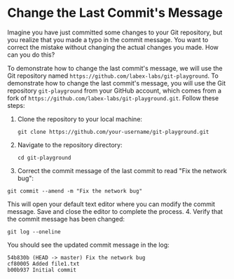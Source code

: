 # Change the Last Commit's Message

Imagine you have just committed some changes to your Git repository, but you realize that you made a typo in the commit message. You want to correct the mistake without changing the actual changes you made. How can you do this?

To demonstrate how to change the last commit's message, we will use the Git repository named `https://github.com/labex-labs/git-playground`. To demonstrate how to change the last commit's message, you will use the Git repository `git-playground` from your GitHub account, which comes from a fork of `https://github.com/labex-labs/git-playground.git`. Follow these steps:

1. Clone the repository to your local machine:
   ```
   git clone https://github.com/your-username/git-playground.git
   ```
2. Navigate to the repository directory:
   ```
   cd git-playground
   ```
3. Correct the commit message of the last commit to read "Fix the network bug":
```
git commit --amend -m "Fix the network bug"
```
   This will open your default text editor where you can modify the commit message. Save and close the editor to complete the process.
4. Verify that the commit message has been changed:
   ```
   git log --oneline
   ```

You should see the updated commit message in the log:
```
54b830b (HEAD -> master) Fix the network bug
cf80005 Added file1.txt
b00b937 Initial commit
```
